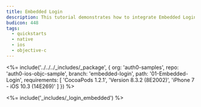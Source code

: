 ```yaml
---
title: Embedded Login
description: This tutorial demonstrates how to integrate Embedded Login in your iOS Objective-C project in order to present a login widget.
budicon: 448
tags:
  - quickstarts
  - native
  - ios
  - objective-c
---
```


<%= include('../../../_includes/_package', {
  org: 'auth0-samples',
  repo: 'auth0-ios-objc-sample',
  branch: 'embedded-login',
  path: '01-Embedded-Login',
  requirements: [
    'CocoaPods 1.2.1',
    'Version 8.3.2 (8E2002)',
    'iPhone 7 - iOS 10.3 (14E269)'
  ]
}) %>

<%= include('_includes/_login_embedded') %>
